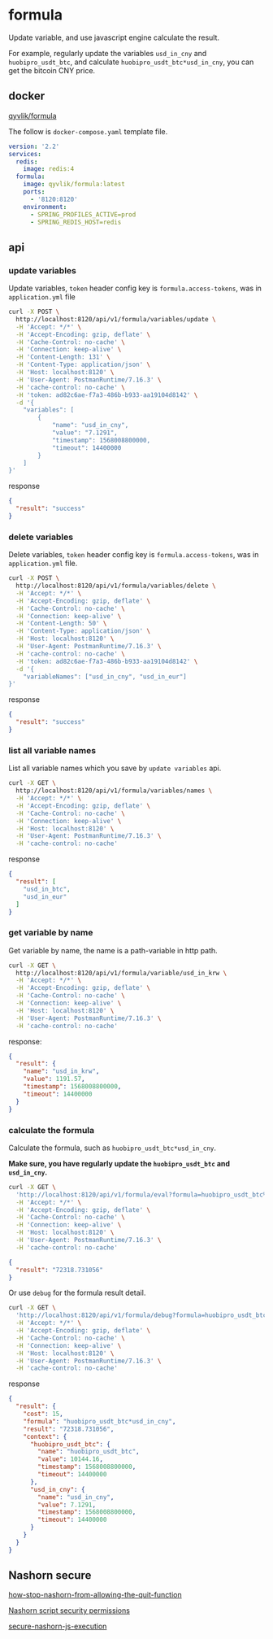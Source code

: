 # formula

Update variable, and use javascript engine calculate the result. 

For example, regularly update the variables `usd_in_cny` and `huobipro_usdt_btc`, 
and calculate `huobipro_usdt_btc*usd_in_cny`, you can get the bitcoin CNY price.

## docker

[qyvlik/formula](https://hub.docker.com/r/qyvlik/formula)

The follow is `docker-compose.yaml` template file.

```yaml
version: '2.2'
services:
  redis:
    image: redis:4
  formula:
    image: qyvlik/formula:latest
    ports:
      - '8120:8120'
    environment:
      - SPRING_PROFILES_ACTIVE=prod
      - SPRING_REDIS_HOST=redis
```

## api

### update variables

Update variables, `token` header config key is `formula.access-tokens`, was in `application.yml` file

```bash
curl -X POST \
  http://localhost:8120/api/v1/formula/variables/update \
  -H 'Accept: */*' \
  -H 'Accept-Encoding: gzip, deflate' \
  -H 'Cache-Control: no-cache' \
  -H 'Connection: keep-alive' \
  -H 'Content-Length: 131' \
  -H 'Content-Type: application/json' \
  -H 'Host: localhost:8120' \
  -H 'User-Agent: PostmanRuntime/7.16.3' \
  -H 'cache-control: no-cache' \
  -H 'token: ad82c6ae-f7a3-486b-b933-aa19104d8142' \
  -d '{
	"variables": [
		{
			"name": "usd_in_cny",
			"value": "7.1291",
			"timestamp": 1568008800000,
			"timeout": 14400000
		}
	]
}'
```

response

```json
{
  "result": "success"
}
```

### delete variables

Delete variables, `token` header config key is `formula.access-tokens`, was in `application.yml` file.

```bash
curl -X POST \
  http://localhost:8120/api/v1/formula/variables/delete \
  -H 'Accept: */*' \
  -H 'Accept-Encoding: gzip, deflate' \
  -H 'Cache-Control: no-cache' \
  -H 'Connection: keep-alive' \
  -H 'Content-Length: 50' \
  -H 'Content-Type: application/json' \
  -H 'Host: localhost:8120' \
  -H 'User-Agent: PostmanRuntime/7.16.3' \
  -H 'cache-control: no-cache' \
  -H 'token: ad82c6ae-f7a3-486b-b933-aa19104d8142' \
  -d '{
	"variableNames": ["usd_in_cny", "usd_in_eur"]
}'
```

response

```json
{
  "result": "success"
}
```

### list all variable names

List all variable names which you save by `update variables` api.

```bash
curl -X GET \
  http://localhost:8120/api/v1/formula/variables/names \
  -H 'Accept: */*' \
  -H 'Accept-Encoding: gzip, deflate' \
  -H 'Cache-Control: no-cache' \
  -H 'Connection: keep-alive' \
  -H 'Host: localhost:8120' \
  -H 'User-Agent: PostmanRuntime/7.16.3' \
  -H 'cache-control: no-cache'
```

response

```json
{
  "result": [
    "usd_in_btc",
    "usd_in_eur"
  ]
}
```

### get variable by name

Get variable by name, the name is a path-variable in http path.

```bash
curl -X GET \
  http://localhost:8120/api/v1/formula/variable/usd_in_krw \
  -H 'Accept: */*' \
  -H 'Accept-Encoding: gzip, deflate' \
  -H 'Cache-Control: no-cache' \
  -H 'Connection: keep-alive' \
  -H 'Host: localhost:8120' \
  -H 'User-Agent: PostmanRuntime/7.16.3' \
  -H 'cache-control: no-cache'
```

response:

```json
{
  "result": {
    "name": "usd_in_krw",
    "value": 1191.57,
    "timestamp": 1568008800000,
    "timeout": 14400000
  }
}
```

### calculate the formula

Calculate the formula, such as `huobipro_usdt_btc*usd_in_cny`.

**Make sure, you have regularly update the `huobipro_usdt_btc` and `usd_in_cny`.**

```bash
curl -X GET \
  'http://localhost:8120/api/v1/formula/eval?formula=huobipro_usdt_btc%2Ausd_in_cny' \
  -H 'Accept: */*' \
  -H 'Accept-Encoding: gzip, deflate' \
  -H 'Cache-Control: no-cache' \
  -H 'Connection: keep-alive' \
  -H 'Host: localhost:8120' \
  -H 'User-Agent: PostmanRuntime/7.16.3' \
  -H 'cache-control: no-cache'
```

```json
{
  "result": "72318.731056"
}
```

Or use `debug` for the formula result detail.


```bash
curl -X GET \
  'http://localhost:8120/api/v1/formula/debug?formula=huobipro_usdt_btc%2Ausd_in_cny' \
  -H 'Accept: */*' \
  -H 'Accept-Encoding: gzip, deflate' \
  -H 'Cache-Control: no-cache' \
  -H 'Connection: keep-alive' \
  -H 'Host: localhost:8120' \
  -H 'User-Agent: PostmanRuntime/7.16.3' \
  -H 'cache-control: no-cache'
```

response

```json
{
  "result": {
    "cost": 15,
    "formula": "huobipro_usdt_btc*usd_in_cny",
    "result": "72318.731056",
    "context": {
      "huobipro_usdt_btc": {
        "name": "huobipro_usdt_btc",
        "value": 10144.16,
        "timestamp": 1568008800000,
        "timeout": 14400000
      },
      "usd_in_cny": {
        "name": "usd_in_cny",
        "value": 7.1291,
        "timestamp": 1568008800000,
        "timeout": 14400000
      }
    }
  }
}
```

## Nashorn secure

[how-stop-nashorn-from-allowing-the-quit-function](https://stackoverflow.com/questions/31127641/how-stop-nashorn-from-allowing-the-quit-function)

[Nashorn script security permissions](https://wiki.openjdk.java.net/display/Nashorn/Nashorn+script+security+permissions)

[secure-nashorn-js-execution](https://stackoverflow.com/questions/20793089/secure-nashorn-js-execution)
